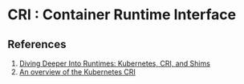 # CRI : Container Runtime Interface





## References
1. [Diving Deeper Into Runtimes: Kubernetes, CRI, and Shims](https://www.threatstack.com/blog/diving-deeper-into-runtimes-kubernetes-cri-and-shims)
2. [An overview of the Kubernetes CRI](https://developer.ibm.com/technologies/containers/blogs/kube-cri-overview/)
